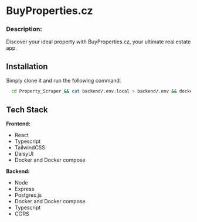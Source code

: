 # BuyProperties.cz

### Description:

Discover your ideal property with BuyProperties.cz, your ultimate real estate app.

## Installation

Simply clone it and run the following command:

```bash
  cd Property_Scraper && cat backend/.env.local > backend/.env && docker-compose up
```

## Tech Stack

**Frontend:**

- React
- Typescript
- TailwindCSS
- DaisyUI
- Docker and Docker compose

**Backend:**

- Node
- Express
- Postgres.js
- Docker and Docker compose
- Typescript
- CORS
